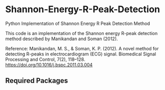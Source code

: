 # Shannon-Energy-R-Peak-Detection
Python Implementation of Shannon Energy R Peak Detection Method

This code is an implementation of the Shannon energy R-peak detection method described by Manikandan and Soman (2012).

Reference: Manikandan, M. S., & Soman, K. P. (2012). A novel method for detecting R-peaks in electrocardiogram (ECG) signal. Biomedical Signal Processing and Control, 7(2), 118–128. https://doi.org/10.1016/j.bspc.2011.03.004

## Required Packages
